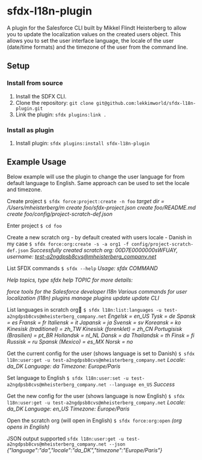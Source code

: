 # sfdx-l18n-plugin
A plugin for the Salesforce CLI built by Mikkel Flindt Heisterberg to allow you to update the localization values on the created users object. This allows you to set the user interface language, the locale of the user (date/time formats) and the timezone of the user from the command line.

## Setup
### Install from source

1. Install the SDFX CLI.
2. Clone the repository: `git clone git@github.com:lekkimworld/sfdx-l18n-plugin.git`
3. Link the plugin: `sfdx plugins:link .`

### Install as plugin
1. Install plugin: `sfdx plugins:install sfdx-l18n-plugin`

## Example Usage
Below example will use the plugin to change the user language for from default language to English. Same approach can be used to set the locale and timezone.

Create project
`$ sfdx force:project:create -n foo`
*target dir = /Users/mheisterberg/m*
   *create foo/sfdx-project.json*
   *create foo/README.md*
   *create foo/config/project-scratch-def.json*

Enter project
`$ cd foo`

Create a new scratch org - by default created with users locale - Danish in my case
`$ sfdx force:org:create -s -a org1 -f config/project-scratch-def.json`
*Successfully created scratch org: 00D7E0000000sWFUAY, username: test-a2ngdpsb8cvs@mheisterberg_company.net*

List SFDX commands
`$ sfdx --help`
*Usage: sfdx COMMAND*

*Help topics, type sfdx help TOPIC for more details:*

*force    tools for the Salesforce developer*
*l18n     Various commands for user localization (l18n)*
*plugins  manage plugins*
*update   update CLI*
 
 List languages in scratch org
 `$ sfdx l18n:list:languages -u test-a2ngdpsb8cvs@mheisterberg_company.net`
*Engelsk = en_US*
*Tysk = de*
*Spansk = es*
*Fransk = fr*
*Italiensk = it*
*Japansk = ja*
*Svensk = sv*
*Koreansk = ko*
*Kinesisk (traditionel) = zh_TW*
*Kinesisk (forenklet) = zh_CN*
*Portugisisk (Brasilien) = pt_BR*
*Hollandsk = nl_NL*
*Dansk = da*
*Thailandsk = th*
*Finsk = fi*
*Russisk = ru*
*Spansk (Mexico) = es_MX*
*Norsk = no*

Get the current config for the user (shows language is set to Danish)
`$ sfdx l18n:user:get -u test-a2ngdpsb8cvs@mheisterberg_company.net`
*Locale: da_DK*
*Language: da*
*Timezone: Europe/Paris*

Set language to English
`$ sfdx l18n:user:set -u test-a2ngdpsb8cvs@mheisterberg_company.net --language en_US`
*Success*

Get the new config for the user (shows language is now English)
`$ sfdx l18n:user:get -u test-a2ngdpsb8cvs@mheisterberg_company.net`
*Locale: da_DK*
*Language: en_US*
*Timezone: Europe/Paris*

Open the scratch org (will open in English)
`$ sfdx force:org:open`
*(org opens in English)*

JSON output supported
`sfdx l18n:user:get -u test-a2ngdpsb8cvs@mheisterberg_company.net --json`
*{"language":"da","locale":"da_DK","timezone":"Europe/Paris"}*